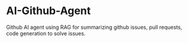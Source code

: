 # AI-Github-Agent
Github AI agent using RAG for summarizing github issues, pull requests, code generation to solve issues.

